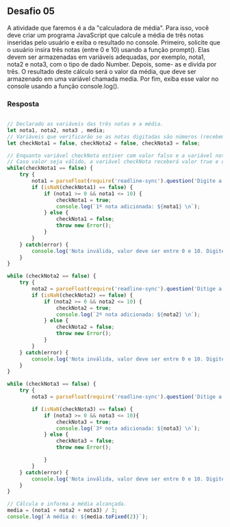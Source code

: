 ## Desafio 05

A atividade que faremos é a da "calculadora de média". Para isso, você deve criar um programa JavaScript que calcule a média de três notas inseridas pelo usuário e exiba o resultado no console.
Primeiro, solicite que o usuário insira três notas (entre 0 e 10) usando a função prompt(). Elas devem ser armazenadas em variáveis adequadas, por exemplo, nota1, nota2 e nota3, com o tipo de dado Number. Depois, some- as e divida por três. O resultado deste cálculo será o valor da média, que deve ser armazenado em uma variável chamada media. Por fim, exiba esse valor no console usando a função console.log().

### Resposta

````js

// Declarado as variáveis das três notas e a média. 
let nota1, nota2, nota3 , media;
// Variáveis que verificarão se as notas digitadas são números (recebem valor inicial falso).
let checkNota1 = false, checkNota2 = false, checkNota3 = false;

// Enquanto variável checkNota estiver com valor falso e a variável nota com valor maior que 10 ou menor que 0, será emitido mensagem do erro e o laço continuará solicitando um valor válido.
// Caso valor seja válido, a variável checkNota receberá valor true e o valor digitado será armazenado na variável nota e, o laço termina, pasando para o próximo laço.
while(checkNota1 == false) {
    try {
        nota1 = parseFloat(require('readline-sync').question('Digite a primeira nota: \n'));
        if (isNaN(checkNota1) == false) {
            if (nota1 >= 0 && nota1 <= 10) {
                checkNota1 = true;
                console.log(`1º nota adicionada: ${nota1} \n`);
            } else {
                checkNota1 = false;
                throw new Error();
            }
        }
    } catch(error) {
        console.log('Nota inválida, valor deve ser entre 0 e 10. Digite novamente a nota!!!');
    }
}

while (checkNota2 == false) {
    try {
        nota2 = parseFloat(require('readline-sync').question('Ditige a segunda nota: \n'));
        if (isNaN(checkNota2) == false) {
            if (nota2 >= 0 && nota2 <= 10) {
                checkNota2 = true;
                console.log(`2º nota adicionada: ${nota2} \n`);
            } else {
                checkNota2 = false;
                throw new Error();
            }
        }
    } catch(error) {
        console.log('Nota inválida, valor deve ser entre 0 e 10. Digite novamente a nota!!!');
    }
}

while (checkNota3 == false) {
    try {
        nota3 = parseFloat(require('readline-sync').question('Ditige a terceira nota: \n'));

        if (isNaN(checkNota3) == false) {
            if (nota3 >= 0 && nota3 <= 10){
                checkNota3 = true;
                console.log(`3º nota adicionada: ${nota3} \n`);
            } else {
                checkNota3 = false;
                throw new Error();

            }
        }
    } catch(error) {
        console.log('Nota inválida, valor deve ser entre 0 e 10. Digite novamente a nota!!!');
    }
}

// Cálcula e informa a média alcançada.
media = (nota1 + nota2 + nota3) / 3;
console.log(`A média é: ${media.toFixed(2)}`);

````
